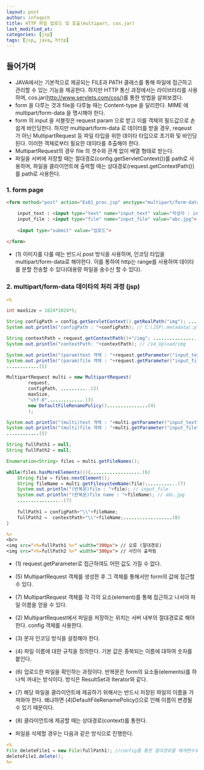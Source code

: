 ```yaml
---
layout: post
author: infoqoch
title: HTTP 파일 업로드 및 호출(multipart, cos.jar)
last_modified_at: 
categories: [jsp]
tags: [jsp, java, http]
---
```


## 들어가며
- JAVA에서는 기본적으로 제공되는 FILE과 PATH 클래스를 통해 파일에 접근하고 관리할 수 있는 기능을 제공한다. 하지만 HTTP 통신 과정에서는 라이브러리를 사용하며, cos.jar(http://www.servlets.com/cos/)를 통한 방법을 살펴보겠다.
- form 을 다루는 것과 file을 다루늘 때는 Content-type 을 달리한다. MIME 에 multipart/form-data 을 명시해야 한다.  
- form 의 input 을 서블릿은 request param 으로 받고 이를 객체의 필드값으로 손쉽게 바인딩한다. 하지만 multipart/form-data 로 데이터를 받을 경우, reqeust 가 아닌  MultipartRequest 등 파일 타입을 위한 데이타 타입으로 초기화 및 바인딩 된다. 이러한 객체로부터 필요한 데이타를 추출해야 한다. 
- MultipartRequest의 경우 file 의 갯수와 관계 없이 배열 형태로 받는다. 
- 파일을 서버에 저장할 때는 절대경로(config.getServletContext())를 path로 사용하며, 파일을 클라이언트에 출력할 때는 상대경로(request.getContextPath())를 path로 사용한다. 
  
### 1. form page

```html
<form method="post" action="Ex01_proc.jsp" enctype="multipart/form-data"> .........(1)

	input_text : <input type="text" name="input_text" value="작성자 : infoqoch"> <br>
	input_file : <input type="file" name="input_file" value="abc.jpg"> <br>
	
	<input type="submit" value="업로드">
	
</form>
```

- (1) 이미지를 다룰 때는 반드시 post 방식을 사용하며, 인코딩 타입을 multipart/form-data로 해야한다. 이를 통하여 http는 range를 사용하여 데이타를 분할 전송할 수 있다(대용량 파일을 송수신 할 수 있다).   

### 2. multipart/form-data 데이타의 처리 과정 (jsp)

```jsp
<%

int maxSize = 1024*1024*5; 

String configPath = config.getServletContext().getRealPath("img"); .................(2)
System.out.println("configPath : "+configPath); // C:\JSP\.metadata\.plugins\org.eclipse.wst.server.core\tmp0\wtpwebapps\uploadtest\img

String contextPath = request.getContextPath()+"/img"; .................(8)
System.out.println("contextPath: "+contextPath); // /14_Upload/img

System.out.println("(param)text 객체 : "+request.getParameter("input_text") ); // null
System.out.println("(param)file 객체 : "+request.getParameter("input_file") ); // null
............(1)

MultipartRequest multi = new MultipartRequest(
		request,
		configPath, ...........(2)
		maxSize,
		"utf-8",.............(3)
		new DefaultFileRenamePolicy()...............(4)
		);

System.out.println("(multi)text 객체 : "+multi.getParameter("input_text")); // 작성자 : infoqoch
System.out.println("(multi)file 객체 : "+multi.getParameter("input_file")); // null
............(5)

String fullPath1 = null;
String fullPath2 = null;

Enumeration<String> files = multi.getFileNames();

while(files.hasMoreElements()){...................(6)
	String file = files.nextElement();
	String fileName = multi.getFilesystemName(file);...........(7)
	System.out.println("(반복문)file : "+file); // input_file
	System.out.println("(반복문)file name : "+fileName); // abc.jpg
	.................(7)
    
	fullPath1 = configPath+"\\"+fileName;
	fullPath2 =  contextPath+"\\"+fileName;..................(8)
}

%>
<br>
<img src="<%=fullPath1 %>" width="300px"> // 오류 (절대경로)
<img src="<%=fullPath2 %>" width="300px"> // 사진이 출력됨

```

- (1) request.getParameter로 접근하여도 어떤 값도 가질 수 없다. 
- (5) MultipartRequest 객체를 생성한 후 그 객체를 통해서만 form의 값에 접근할 수 있다. 
- (7) MultipartRequest 객체를 각 각의 요소(element)를 통해 접근하고 나서야 파일 이름을 얻을 수 있다. 

- (2) MultipartRequest에서 파일을 저장하는 위치는 서버 내부의 절대경로로 해야 한다. config 객체를 사용한다.
- (3) 문자 인코딩 방식을 설정해야 한다. 
- (4) 파일 이름에 대한 규칙을 정의한다. 기본 값은 중복되는 이름에 대하여 숫자를 붙인다.
- (6) 업로드한 파일을 확인하는 과정이다. 반복문은 form의 요소들(elements)를 하나씩 꺼내는 방식이다. 방식은 ResultSet과 Iterator와 같다. 
- (7) 해당 파일을 클라이언트에 제공하기 위해서는 반드시 저장된 파일의 이름을 가져와야 한다. 왜냐하면 (4)DefaultFileRenamePolicy()으로 인해 이름이 변경될 수 있기 때문이다. 
- (8) 클라이언트에 제공할 때는 상대경로(context)를 통한다. 

- 파일을 삭제할 경우는 다음과 같은 방식으로 진행한다. 

```jsp
<%
File deleteFile1 = new File(fullPath1); //config를 통한 절대경로를 매개변수로 한다.
deleteFile1.delete();
%>
```